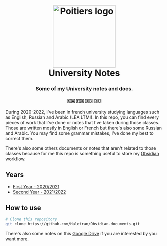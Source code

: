 <h1 align="center">
  <br>
  <a href="https://www.univ-poitiers.fr/"><img src="https://www.univ-poitiers.fr/wp-content/uploads/sites/10/2021/10/logo-up.svg" alt="Poitiers logo" width="200"></a>
  <br>
  University Notes
  <br>
</h1>

<h3 align="center">Some of my University notes and docs.</h3>
<h4 align="center">🇸🇦 🇫🇷 🇺🇸 🇷🇺</h4>

During 2020-2022, I've been in french university studying languages such as English, Russian and Arabic (LEA LTMI).
In this repo, you can find every pieces of work that I've done or notes that I've taken during those classes. Those are 
written mostly in English or French but there's also some Russian and Arabic.
You may find some grammar mistakes, I've done my best to correct them. 

There's also some others documents or notes that aren't related to those classes because for me this repo 
is something useful to store my <a href="https://obsidian.md/">Obsidian</a> workflow.

## Years 

* [First Year - 2020/2021](https://github.com/Haletran/Obsidian-documents/tree/master/University%20Classes/L1)
* [Second Year - 2021/2022](https://github.com/Haletran/Obsidian-documents/tree/master/University%20Classes/L2)

## How to use 

```bash 
# Clone this repository 
git clone https://github.com/Haletran/Obsidian-documents.git
```

There's also some notes on this [Google Drive](https://drive.google.com/drive/folders/1Pw3IrUWfMep7SzaudP9mUhFDaL4ttfhf?usp=sharing) if you are interested by you want more.